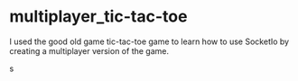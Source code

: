 # multiplayer_tic-tac-toe
I used the good old game tic-tac-toe game to learn how to use SocketIo by creating a multiplayer version of the game.  

s
